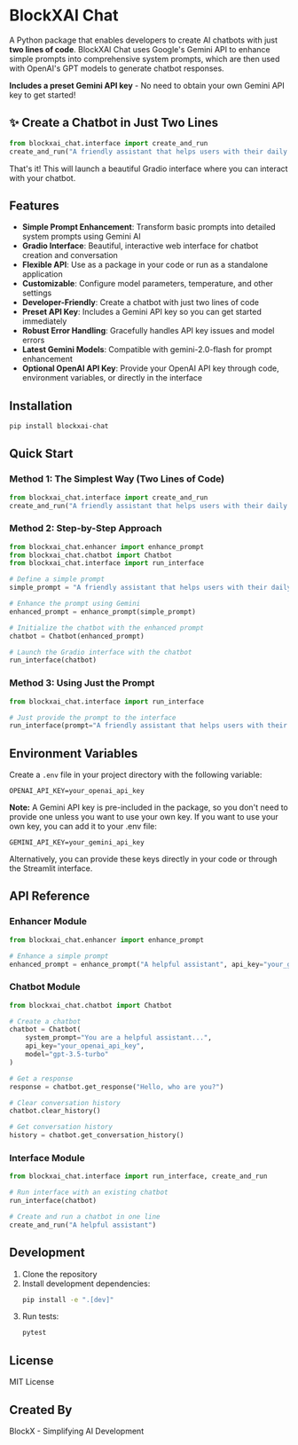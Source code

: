 # BlockXAI Chat

A Python package that enables developers to create AI chatbots with just **two lines of code**. BlockXAI Chat uses Google's Gemini API to enhance simple prompts into comprehensive system prompts, which are then used with OpenAI's GPT models to generate chatbot responses.

**Includes a preset Gemini API key** - No need to obtain your own Gemini API key to get started!

## ✨ Create a Chatbot in Just Two Lines

```python
from blockxai_chat.interface import create_and_run
create_and_run("A friendly assistant that helps users with their daily tasks.")
```

That's it! This will launch a beautiful Gradio interface where you can interact with your chatbot.

## Features

- **Simple Prompt Enhancement**: Transform basic prompts into detailed system prompts using Gemini AI
- **Gradio Interface**: Beautiful, interactive web interface for chatbot creation and conversation
- **Flexible API**: Use as a package in your code or run as a standalone application
- **Customizable**: Configure model parameters, temperature, and other settings
- **Developer-Friendly**: Create a chatbot with just two lines of code
- **Preset API Key**: Includes a Gemini API key so you can get started immediately
- **Robust Error Handling**: Gracefully handles API key issues and model errors
- **Latest Gemini Models**: Compatible with gemini-2.0-flash for prompt enhancement
- **Optional OpenAI API Key**: Provide your OpenAI API key through code, environment variables, or directly in the interface

## Installation

```bash
pip install blockxai-chat
```

## Quick Start

### Method 1: The Simplest Way (Two Lines of Code)

```python
from blockxai_chat.interface import create_and_run
create_and_run("A friendly assistant that helps users with their daily tasks.")
```

### Method 2: Step-by-Step Approach

```python
from blockxai_chat.enhancer import enhance_prompt
from blockxai_chat.chatbot import Chatbot
from blockxai_chat.interface import run_interface

# Define a simple prompt
simple_prompt = "A friendly assistant that helps users with their daily tasks."

# Enhance the prompt using Gemini
enhanced_prompt = enhance_prompt(simple_prompt)

# Initialize the chatbot with the enhanced prompt
chatbot = Chatbot(enhanced_prompt)

# Launch the Gradio interface with the chatbot
run_interface(chatbot)
```

### Method 3: Using Just the Prompt

```python
from blockxai_chat.interface import run_interface

# Just provide the prompt to the interface
run_interface(prompt="A friendly assistant that helps users with their daily tasks.")
```

## Environment Variables

Create a `.env` file in your project directory with the following variable:

```
OPENAI_API_KEY=your_openai_api_key
```

**Note:** A Gemini API key is pre-included in the package, so you don't need to provide one unless you want to use your own key. If you want to use your own key, you can add it to your .env file:

```
GEMINI_API_KEY=your_gemini_api_key
```

Alternatively, you can provide these keys directly in your code or through the Streamlit interface.

## API Reference

### Enhancer Module

```python
from blockxai_chat.enhancer import enhance_prompt

# Enhance a simple prompt
enhanced_prompt = enhance_prompt("A helpful assistant", api_key="your_gemini_api_key")
```

### Chatbot Module

```python
from blockxai_chat.chatbot import Chatbot

# Create a chatbot
chatbot = Chatbot(
    system_prompt="You are a helpful assistant...",
    api_key="your_openai_api_key",
    model="gpt-3.5-turbo"
)

# Get a response
response = chatbot.get_response("Hello, who are you?")

# Clear conversation history
chatbot.clear_history()

# Get conversation history
history = chatbot.get_conversation_history()
```

### Interface Module

```python
from blockxai_chat.interface import run_interface, create_and_run

# Run interface with an existing chatbot
run_interface(chatbot)

# Create and run a chatbot in one line
create_and_run("A helpful assistant")
```

## Development

1. Clone the repository
2. Install development dependencies:
   ```bash
   pip install -e ".[dev]"
   ```
3. Run tests:
   ```bash
   pytest
   ```

## License

MIT License

## Created By

BlockX - Simplifying AI Development

